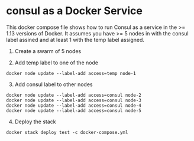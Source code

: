 # consul as a Docker Service
This docker compose file shows how to run Consul as a service in the >= 1.13 versions of Docker. It assumes you have >= 5 nodes in with the consul label assined and at least 1 with the temp label assigned.

1. Create a swarm of 5 nodes

2. Add temp label to one of the node

```
docker node update --label-add access=temp node-1
```

3. Add consul label to other nodes

```
docker node update --label-add access=consul node-2
docker node update --label-add access=consul node-3
docker node update --label-add access=consul node-4
docker node update --label-add access=consul node-5
```

4. Deploy the stack

```
docker stack deploy test -c docker-compose.yml
```



